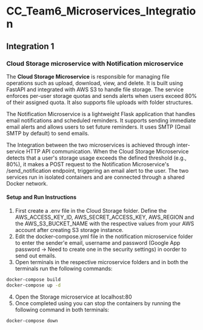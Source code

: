 # CC_Team6_Microservices_Integration

## Integration 1
### Cloud Storage microservice with Notification microservice

The **Cloud Storage Microservice** is responsible for managing file operations such as upload, download, view, and delete. It is built using FastAPI and integrated with AWS S3 to handle file storage. The service enforces per-user storage quotas and sends alerts when users exceed 80% of their assigned quota. It also supports file uploads with folder structures.

The Notification Microservice is a lightweight Flask application that handles email notifications and scheduled reminders. It supports sending immediate email alerts and allows users to set future reminders. It uses SMTP (Gmail SMTP by default) to send emails.

The Integration between the two microservices is achieved through inter-service HTTP API communication. When the Cloud Storage Microservice detects that a user's storage usage exceeds the defined threshold (e.g., 80%), it makes a POST request to the Notification Microservice's /send_notification endpoint, triggering an email alert to the user. The two services run in isolated containers and are connected through a shared Docker network.

#### Setup and Run Instructions
1. First create a .env file in the Cloud Storage folder. Define the AWS_ACCESS_KEY_ID, AWS_SECRET_ACCESS_KEY, AWS_REGION and the AWS_S3_BUCKET_NAME with the respective values from your AWS account after creating S3 storage instance.
2. Edit the docker-compose.yml file in the notification microservice folder to enter the sender'e email, username and password (Google App password -> Need to create one in the security settings) in oorder to send out emails.
3. Open terminals in the respective microservice folders and in both the terminals run the following commands:
```bash
docker-compose build
docker-compose up -d
```
4. Open the Storage microservice at localhost:80
5. Once completed using you can stop the containers by running the following command in both terminals:
```bash
docker-compose down
```
